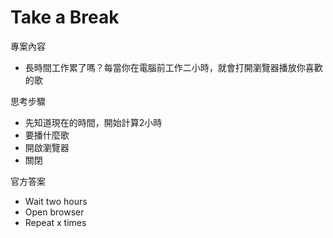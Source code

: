 # Take a Break

專案內容

* 長時間工作累了嗎？每當你在電腦前工作二小時，就會打開瀏覽器播放你喜歡的歌



思考步驟

* 先知道現在的時間，開始計算2小時
* 要播什麼歌
* 開啟瀏覽器
* 關閉



官方答案

* Wait two hours
* Open browser
* Repeat x times

